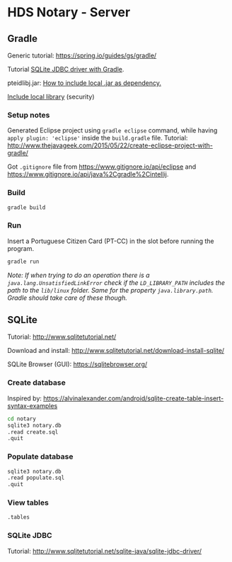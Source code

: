 # HDS Notary - Server

## Gradle

Generic tutorial: <https://spring.io/guides/gs/gradle/>

Tutorial [SQLite JDBC driver with Gradle](https://stackoverflow.com/questions/50377264/using-sqlite-jdbc-driver-in-a-gradle-java-project).

pteidlibj.jar: [How to include local .jar as dependency.](https://stackoverflow.com/questions/20700053/how-to-add-local-jar-file-dependency-to-build-gradle-file)

[Include local library](https://developer.android.com/studio/build/dependencies) (security)

### Setup notes

Generated Eclipse project using `gradle eclipse` command, while having `apply plugin: 'eclipse'` inside the `build.gradle` file. Tutorial: <http://www.thejavageek.com/2015/05/22/create-eclipse-project-with-gradle/>

Got `.gitignore` file from <https://www.gitignore.io/api/eclipse> and <https://www.gitignore.io/api/java%2Cgradle%2Cintellij>.

### Build

```sh
gradle build
```

### Run

Insert a Portuguese Citizen Card (PT-CC) in the slot before running the program.

```sh
gradle run
```

*Note: If when trying to do an operation there is a `java.lang.UnsatisfiedLinkError` check if the `LD_LIBRARY_PATH` includes the path to the `lib/linux` folder. Same for the property `java.library.path`. Gradle should take care of these though.*

## SQLite

Tutorial: <http://www.sqlitetutorial.net/>

Download and install: <http://www.sqlitetutorial.net/download-install-sqlite/>

SQLite Browser (GUI): <https://sqlitebrowser.org/>

### Create database

Inspired by: <https://alvinalexander.com/android/sqlite-create-table-insert-syntax-examples>

```sh
cd notary
sqlite3 notary.db
.read create.sql
.quit
```

### Populate database

```sh
sqlite3 notary.db
.read populate.sql
.quit
```

### View tables

```sh
.tables
```

### SQLite JDBC

Tutorial: <http://www.sqlitetutorial.net/sqlite-java/sqlite-jdbc-driver/>

